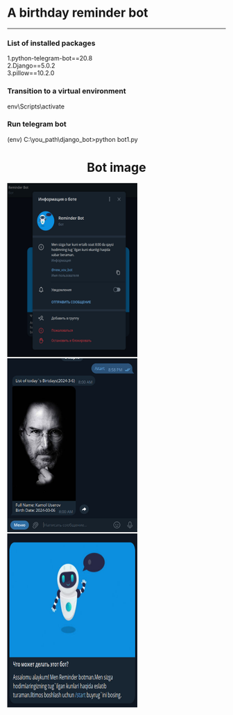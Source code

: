 <h1>A birthday reminder bot</h1>
<hr>
<h3>List of installed packages</h3>
1.python-telegram-bot==20.8 <br>
2.Django==5.0.2 <br>
3.pillow==10.2.0 <br>
<h3>Transition to a virtual environment</h3>
env\Scripts\activate
<h3>Run telegram bot</h3>
(env) C:\you_path\django_bot>python bot1.py

<h1 style="text-align: center;">Bot image</h1>
<div style="display:flax;">
  <img
    src="/media/images/bot1.jpg"
    alt="Alt text"
    title="Optional title"
    style="display: inline-block; margin: 30 auto;width: 300px;height:400px;margin-right:30px;">
  <img
    src="/media/images/bot2.jpg"
    alt="Alt text"
    title="Optional title"
    style="display: inline-block; margin: 30 auto; width: 300px;height:400px;margin-right:30px;">
    <img
    src="/media/images/bot3.jpg"
    alt="Alt text"
    title="Optional title"
    style="display: inline-block; margin: 30 auto;width: 300px;height:400px; margin-right:30px;">
</div>
